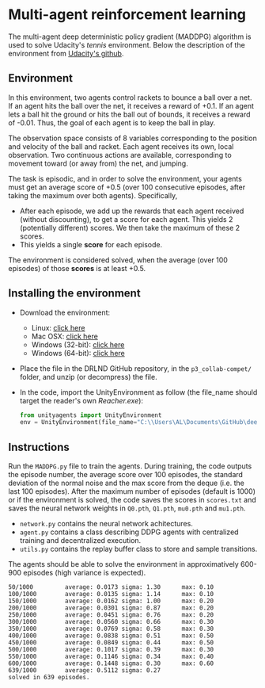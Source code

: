 # Multi-agent reinforcement learning

The multi-agent deep deterministic policy gradient (MADDPG) algorithm is used to solve Udacity's *tennis* environment. Below the description of the environment from [Udacity's github](https://github.com/udacity/deep-reinforcement-learning/tree/master/p3_collab-compet).

## Environment

In this environment, two agents control rackets to bounce a ball over a net. If an agent hits the ball over the net, it receives a reward of +0.1.  If an agent lets a ball hit the ground or hits the ball out of bounds, it receives a reward of -0.01.  Thus, the goal of each agent is to keep the ball in play.

The observation space consists of 8 variables corresponding to the position and velocity of the ball and racket. Each agent receives its own, local observation.  Two continuous actions are available, corresponding to movement toward (or away from) the net, and jumping. 

The task is episodic, and in order to solve the environment, your agents must get an average score of +0.5 (over 100 consecutive episodes, after taking the maximum over both agents). Specifically,

- After each episode, we add up the rewards that each agent received (without discounting), to get a score for each agent. This yields 2 (potentially different) scores. We then take the maximum of these 2 scores.
- This yields a single **score** for each episode.

The environment is considered solved, when the average (over 100 episodes) of those **scores** is at least +0.5.

## Installing the environment

- Download the environment:
  - Linux: [click here](https://s3-us-west-1.amazonaws.com/udacity-drlnd/P3/Tennis/Tennis_Linux.zip)
  - Mac OSX: [click here](https://s3-us-west-1.amazonaws.com/udacity-drlnd/P3/Tennis/Tennis.app.zip)
  - Windows (32-bit): [click here](https://s3-us-west-1.amazonaws.com/udacity-drlnd/P3/Tennis/Tennis_Windows_x86.zip)
  - Windows (64-bit): [click here](https://s3-us-west-1.amazonaws.com/udacity-drlnd/P3/Tennis/Tennis_Windows_x86_64.zip)
- Place the file in the DRLND GitHub repository, in the `p3_collab-compet/` folder, and unzip (or decompress) the file.
- In the code, import the UnityEnvironment as follow (the file_name should target the reader's own *Reacher.exe*):

    ```python
    from unityagents import UnityEnvironment
    env = UnityEnvironment(file_name="C:\\Users\AL\Documents\GitHub\deep-reinforcement-learning\p3_collab-compet\Tennis_Windows_x86_64\Tennis.exe", no_graphics=True)


    ```

## Instructions

Run the `MADDPG.py` file to train the agents. During training, the code outputs the episode number, the average score over 100 episodes, the standard deviation of the normal noise and the max score from the deque (i.e. the last 100 episodes). After the maximum number of episodes (default is 1000) or if the environment is solved, the code saves the scores in `scores.txt` and saves the neural network weights in `Q0.pth`, `Q1.pth`, `mu0.pth` and `mu1.pth`.

- `network.py` contains the neural network achitectures.
- `agent.py` contains a class describing DDPG agents with centralized training and decentralized execution.
- `utils.py` contains the replay buffer class to store and sample transitions.
  
The agents should be able to solve the environment in approximatively 600-900 episodes (high variance is expected).

```dos
50/1000         average: 0.0173 sigma: 1.30      max: 0.10
100/1000        average: 0.0135 sigma: 1.14      max: 0.10
150/1000        average: 0.0162 sigma: 1.00      max: 0.20
200/1000        average: 0.0301 sigma: 0.87      max: 0.20
250/1000        average: 0.0451 sigma: 0.76      max: 0.20
300/1000        average: 0.0560 sigma: 0.66      max: 0.30
350/1000        average: 0.0769 sigma: 0.58      max: 0.30
400/1000        average: 0.0838 sigma: 0.51      max: 0.50
450/1000        average: 0.0849 sigma: 0.44      max: 0.50
500/1000        average: 0.1017 sigma: 0.39      max: 0.30
550/1000        average: 0.1146 sigma: 0.34      max: 0.40
600/1000        average: 0.1448 sigma: 0.30      max: 0.60
639/1000        average: 0.5112 sigma: 0.27
solved in 639 episodes.
```
